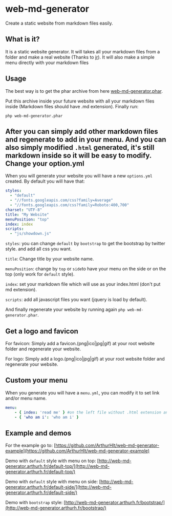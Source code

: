 web-md-generator
================

Create a static website from markdown files easily.

What is it?
-----------
It is a static website generator.
It will takes all your markdown files from a folder and make a real website (Thanks to [jr](https://github.com/Xeoncross/jr)).
It will also make a simple menu directly with your markdown files

Usage
-----
The best way is to get the phar archive from here [web-md-generator.phar](http://cloud.arthurh.fr/public.php?service=files&t=8055f79db35f9a6b1f37be97598e0920&download).

Put this archive inside your future website with all your markdown files inside (Markdown files should have .md extension).
Finally run:
```shell
php web-md-generator.phar
```
After you can simply add other markdown files and regenerate to add in your menu. And you can also simply modified `.html` generated, it's still markdown inside so it will be easy to modify.
Change your option.yml
----------------------
When you will generate your website you will have a new `options.yml` created.
By default you will have that:
```yaml
styles:
  - "default"
  - "//fonts.googleapis.com/css?family=Average"
  - "//fonts.googleapis.com/css?family=Roboto:400,700"
charset: "UTF-8"
title: "My Website"
menuPosition: "top"
index: index
scripts:
  - "js/showdown.js"
```
`styles`: you can change `default` by `bootstrap` to get the bootstrap by twitter style. and add all css you want.

`title`: Change title by your website name.

`menuPosition`: change by `top` or `side`to have your menu on the side or on the top (only work for `default` style).

`index`: set your markdown file which will use as your index.html (don't put md extension).

`scripts`: add all javascript files you want (jquery is load by default).

And finally regenerate your website by running again `php web-md-generator.phar`.

Get a logo and favicon
----------------------
For favicon: Simply add a favicon.(png|ico|jpg|gif) at your root website folder and regenerate your website.

For logo: Simply add a logo.(png|ico|jpg|gif) at your root website folder and regenerate your website.

Custom your menu
----------------
When you generate you will have a `menu.yml`, you can modify it to set link and/or menu name.
```yaml
menu:
    - { index: 'read me' } #on the left file without .html extension and on the right your menu name
    - { 'who am i': 'who am i' }
```

Example and demos
-----------------
For the example go to: [https://github.com/ArthurHlt/web-md-generator-example](https://github.com/ArthurHlt/web-md-generator-example)

Demo with `default` style with menu on top: [http://web-md-generator.arthurh.fr/default-top/](http://web-md-generator.arthurh.fr/default-top/)

Demo with `default` style with menu on side: [http://web-md-generator.arthurh.fr/default-side/](http://web-md-generator.arthurh.fr/default-side/)

Demo with `bootstrap` style: [http://web-md-generator.arthurh.fr/bootstrap/](http://web-md-generator.arthurh.fr/bootstrap/)
